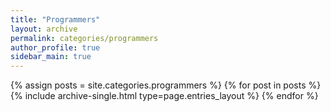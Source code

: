 ```yaml
---
title: "Programmers"
layout: archive
permalink: categories/programmers
author_profile: true
sidebar_main: true
---
```



{% assign posts = site.categories.programmers %}
{% for post in posts %} {% include archive-single.html type=page.entries_layout %} {% endfor %}
